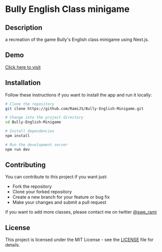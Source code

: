 # Bully English Class minigame

## Description
a recreation of the game Bully's English class minigame using Next.js.

## Demo
[Click here to visit](https://bully-english-puzzle-5rhy9292n-techrami.vercel.app/)

## Installation
Follow these instructions if you want to install the app and run it locally:

```bash
# Clone the repository
git clone https://github.com/RamiJS/Bully-English-Minigame.git

# Change into the project directory
cd Bully-English-Minigame

# Install dependencies
npm install

# Run the development server
npm run dev

```

## Contributing
You can contribute to this project if you want just:
- Fork the repository
- Clone your forked repository
- Create a new branch for your feature or bug fix
- Make your changes and submit a pull request

if you want to add more classes, please contact me on twitter [@swe_rami](https://twitter.com/swe_rami)

## License

This project is licensed under the MIT License - see the [LICENSE](LICENSE) file for details.
